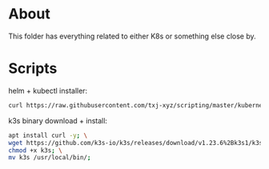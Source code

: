 # About

This folder has everything related to either K8s or something else close by.


# Scripts

helm + kubectl installer:

```bash
curl https://raw.githubusercontent.com/txj-xyz/scripting/master/kubernetes/helm-kubectl.sh | bash
```

k3s binary download + install:

```bash
apt install curl -y; \
wget https://github.com/k3s-io/k3s/releases/download/v1.23.6%2Bk3s1/k3s; \
chmod +x k3s; \
mv k3s /usr/local/bin/;
```